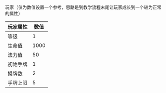 玩家（仅为数值设置一个参考，思路是到教学流程末尾让玩家成长到一个较为正常的属性）

| 玩家属性 | 数值   |
|------|------|
| 等级   | 1    |
| 生命值  | 1000 |
| 法力值  | 50   |
| 初始手牌 | 1    |
| 摸牌数  | 2    |
| 手牌上限 | 5    |

